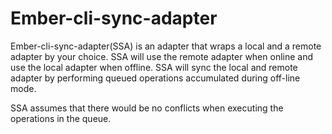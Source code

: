 # Ember-cli-sync-adapter
Ember-cli-sync-adapter(SSA) is an adapter that wraps a local and a remote adapter by your choice. SSA will use the remote adapter when online and use the local adapter when offline. SSA will sync the local and remote adapter by performing queued operations accumulated during off-line mode.

SSA assumes that there would be no conflicts when executing the
operations in the queue.
